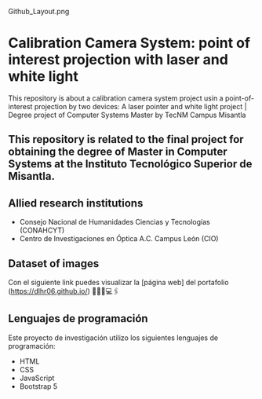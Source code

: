 Github_Layout.png

# Calibration Camera System: point of interest projection with laser and white light

This repository is about a calibration camera system project usin a point-of-interest projection by two devices: A laser pointer and white light project | Degree project of Computer Systems Master by TecNM Campus Misantla

## This repository is related to the final project for obtaining the degree of Master in Computer Systems at the Instituto Tecnológico Superior de Misantla.
## Allied research institutions
 * Consejo Nacional de Humanidades Ciencias y Tecnologías (CONAHCYT)
 * Centro de Investigaciones en Óptica A.C.  Campus León (CIO)

## Dataset of images

Con el siguiente link puedes visualizar la [página web] del portafolio (https://dlhr06.github.io/) 👩🏽‍💻💻🖇

## Lenguajes de programación

Este proyecto de investigación utilizo los siguientes lenguajes de programación:

* HTML
* CSS
* JavaScript 
* Bootstrap 5

